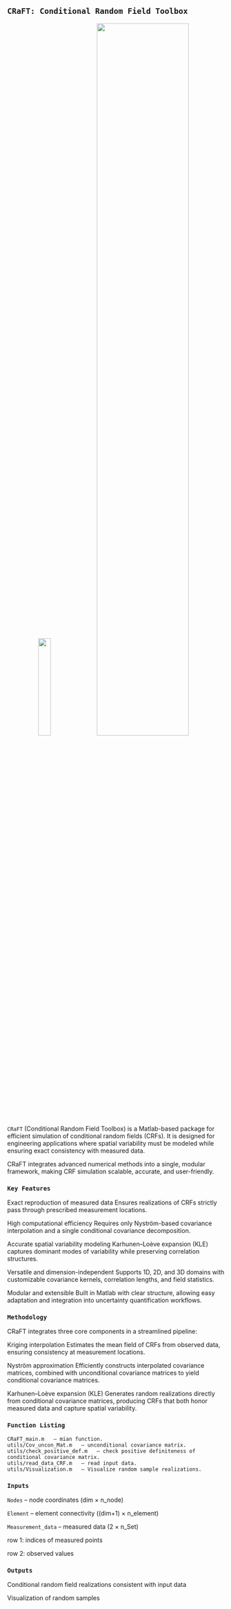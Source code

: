 ## `CRaFT: Conditional Random Field Toolbox`

<p align="center">
  <img src="https://github.com/user-attachments/assets/ddafc91e-e1f1-4ac1-a246-fe57a332498a" width="24%" />  
  <img src="https://github.com/user-attachments/assets/4e410bbb-3002-4a41-a439-ff5e00d68502" width="65%" />
</p>

`CRaFT` (Conditional Random Field Toolbox) is a Matlab-based package for efficient simulation of conditional random fields (CRFs).
It is designed for engineering applications where spatial variability must be modeled while ensuring exact consistency with measured data.

CRaFT integrates advanced numerical methods into a single, modular framework, making CRF simulation scalable, accurate, and user-friendly.

### `Key Features`

Exact reproduction of measured data
Ensures realizations of CRFs strictly pass through prescribed measurement locations.

High computational efficiency
Requires only Nyström-based covariance interpolation and a single conditional covariance decomposition.

Accurate spatial variability modeling
Karhunen–Loève expansion (KLE) captures dominant modes of variability while preserving correlation structures.

Versatile and dimension-independent
Supports 1D, 2D, and 3D domains with customizable covariance kernels, correlation lengths, and field statistics.

Modular and extensible
Built in Matlab with clear structure, allowing easy adaptation and integration into uncertainty quantification workflows.

### `Methodology`

CRaFT integrates three core components in a streamlined pipeline:

Kriging interpolation
Estimates the mean field of CRFs from observed data, ensuring consistency at measurement locations.

Nyström approximation
Efficiently constructs interpolated covariance matrices, combined with unconditional covariance matrices to yield conditional covariance matrices.

Karhunen–Loève expansion (KLE)
Generates random realizations directly from conditional covariance matrices, producing CRFs that both honor measured data and capture spatial variability.

### `Function Listing`

    CRaFT_main.m   – mian function.
    utils/Cov_uncon_Mat.m   – unconditional covariance matrix. 
    utils/check_positive_def.m   – check positive definiteness of conditional covariance matrix.
    utils/read_data_CRF.m   – read input data.
    utils/Visualization.m   – Visualize random sample realizations.

### `Inputs`

`Nodes` – node coordinates (dim × n_node)

`Element` – element connectivity ((dim+1) × n_element)

`Measurement_data` – measured data (2 × n_Set)

row 1: indices of measured points

row 2: observed values

### `Outputs`

Conditional random field realizations consistent with input data

Visualization of random samples

